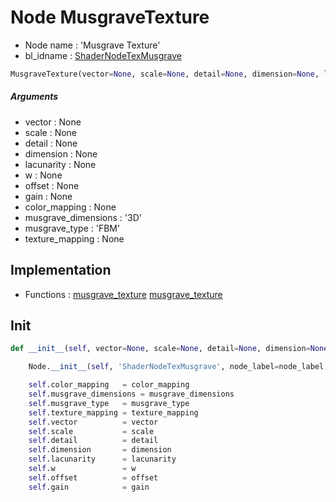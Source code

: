 # Node MusgraveTexture

- Node name : 'Musgrave Texture'
- bl_idname : [ShaderNodeTexMusgrave](https://docs.blender.org/api/current/bpy.types.ShaderNodeTexMusgrave.html)


``` python
MusgraveTexture(vector=None, scale=None, detail=None, dimension=None, lacunarity=None, w=None, offset=None, gain=None, color_mapping=None, musgrave_dimensions='3D', musgrave_type='FBM', texture_mapping=None, node_label=None, node_color=None)
```
##### Arguments

- vector : None
- scale : None
- detail : None
- dimension : None
- lacunarity : None
- w : None
- offset : None
- gain : None
- color_mapping : None
- musgrave_dimensions : '3D'
- musgrave_type : 'FBM'
- texture_mapping : None

## Implementation

- Functions : [musgrave_texture](/docs/GeoNodes/GeoNodesTree.md#musgrave_texture) [musgrave_texture](/docs/GeoNodes/GeoNodesTree.md#musgrave_texture)

## Init

``` python
def __init__(self, vector=None, scale=None, detail=None, dimension=None, lacunarity=None, w=None, offset=None, gain=None, color_mapping=None, musgrave_dimensions='3D', musgrave_type='FBM', texture_mapping=None, node_label=None, node_color=None):

    Node.__init__(self, 'ShaderNodeTexMusgrave', node_label=node_label, node_color=node_color)

    self.color_mapping   = color_mapping
    self.musgrave_dimensions = musgrave_dimensions
    self.musgrave_type   = musgrave_type
    self.texture_mapping = texture_mapping
    self.vector          = vector
    self.scale           = scale
    self.detail          = detail
    self.dimension       = dimension
    self.lacunarity      = lacunarity
    self.w               = w
    self.offset          = offset
    self.gain            = gain
```
